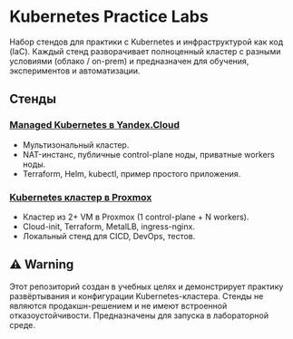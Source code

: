 # Kubernetes Practice Labs

Набор стендов для практики с Kubernetes и инфраструктурой как код (IaC). Каждый стенд разворачивает полноценный кластер с разными условиями (облако / on-prem) и предназначен для обучения, экспериментов и автоматизации.

## Стенды

### [Managed Kubernetes в Yandex.Cloud](labs/yandex-managed-k8s)

* Мультизональный кластер.
* NAT-инстанс, публичные control-plane ноды, приватные workers ноды.
* Terraform, Helm, kubectl, пример простого приложения.

### [Kubernetes кластер в Proxmox](labs/proxmox-k8s-cluster)

* Кластер из 2+ VM в Proxmox (1 control-plane + N workers).
* Cloud-init, Terraform, MetalLB, ingress-nginx.
* Локальный стенд для CICD, DevOps, тестов.

## ⚠️ Warning

Этот репозиторий создан в учебных целях и демонстрирует практику развёртывания и конфигурации Kubernetes-кластера.
Стенды не являются продакшн-решением и не имеют встроенной отказоустойчивости. Предназначены для запуска в лабораторной среде.

